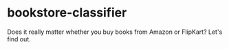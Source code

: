 # bookstore-classifier
Does it really matter whether you buy books from Amazon or FlipKart? Let's find out.
